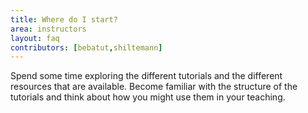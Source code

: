 ```yaml
---
title: Where do I start?
area: instructors
layout: faq
contributors: [bebatut,shiltemann]
---
```


Spend some time exploring the different tutorials and the different resources that are available. Become familiar with the structure of the tutorials and think about how you might use them in your teaching.

